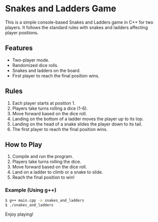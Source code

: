 # Snakes and Ladders Game

This is a simple console-based Snakes and Ladders game in C++ for two players. It follows the standard rules with snakes and ladders affecting player positions.

## Features
- Two-player mode.
- Randomized dice rolls.
- Snakes and ladders on the board.
- First player to reach the final position wins.

## Rules
1. Each player starts at position 1.
2. Players take turns rolling a dice (1-6).
3. Move forward based on the dice roll.
4. Landing on the bottom of a ladder moves the player up to its top.
5. Landing on the head of a snake slides the player down to its tail.
6. The first player to reach the final position wins.

## How to Play
1. Compile and run the program.
2. Players take turns rolling the dice.
3. Move forward based on the dice roll.
4. Land on a ladder to climb or a snake to slide.
5. Reach the final position to win!

### Example (Using g++)
```bash
$ g++ main.cpp -o snakes_and_ladders
$ ./snakes_and_ladders
```

Enjoy playing!

